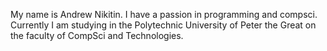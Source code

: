 My name is Andrew Nikitin. 
I have a passion in programming and compsci.
Currently I am studying in the Polytechnic University of Peter the Great on the faculty of CompSci and Technologies.
